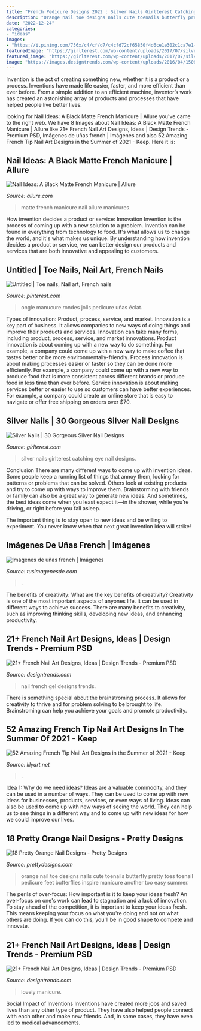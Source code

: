 ```yaml
---
title: "French Pedicure Designs 2022 : Silver Nails Girlterest Catching Eye Nail Designs"
description: "Orange nail toe designs nails cute toenails butterfly pretty toes toenail pedicure feet butterflies inspire manicure another too easy summer"
date: "2022-12-24"
categories:
- "ideas"
images:
- "https://i.pinimg.com/736x/c4/cf/d7/c4cfd72cf65850f4d6ce1e302c1ca7e1--black-nail-tips-black-french-manicure.jpg"
featuredImage: "https://girlterest.com/wp-content/uploads/2017/07/silver-nails-696x522.jpg"
featured_image: "https://girlterest.com/wp-content/uploads/2017/07/silver-nails-696x522.jpg"
image: "https://images.designtrends.com/wp-content/uploads/2016/04/15085242/Simple-Nail-Design-for-French-1.jpg"
---
```



Invention is the act of creating something new, whether it is a product or a process. Inventions have made life easier, faster, and more efficient than ever before. From a simple addition to an efficient machine, inventor’s work has created an astonishing array of products and processes that have helped people live better lives.

	

		
looking for Nail Ideas: A Black Matte French Manicure | Allure you've came to the right web. We have 8 Images about Nail Ideas: A Black Matte French Manicure | Allure like 21+ French Nail Art Designs, Ideas | Design Trends - Premium PSD, Imágenes de uñas french | Imágenes and also 52 Amazing French Tip Nail Art Designs in the Summer of 2021 - Keep. Here it is:
		
    
## Nail Ideas: A Black Matte French Manicure | Allure

<img loading=lazy src="https://media.allure.com/photos/577192da2554df47220a4d4d/3:4/w_767/beauty-trends-blogs-daily-beauty-reporter-2013-01-11-black-matte-manicures.jpg" onerror="this.onerror=null;this.src='https://tse2.mm.bing.net/th?id=OIP.-bhXVVOrrw0EhjU2nul7SwHaJ4&amp;pid=15.1';" alt="Nail Ideas: A Black Matte French Manicure | Allure">

_Source: allure.com_

>matte french manicure nail allure manicures. 

	

How invention decides a product or service: Innovation
Invention is the process of coming up with a new solution to a problem. Invention can be found in everything from technology to food. It's what allows us to change the world, and it's what makes us unique. By understanding how invention decides a product or service, we can better design our products and services that are both innovative and appealing to customers.

    
## Untitled | Toe Nails, Nail Art, French Nails

<img loading=lazy src="https://i.pinimg.com/736x/c4/cf/d7/c4cfd72cf65850f4d6ce1e302c1ca7e1--black-nail-tips-black-french-manicure.jpg" onerror="this.onerror=null;this.src='https://tse2.mm.bing.net/th?id=OIP.FmW_T8ZxORCYxcwETBZSJAHaJ4&amp;pid=15.1';" alt="Untitled | Toe nails, Nail art, French nails">

_Source: pinterest.com_

>ongle manucure rondes jolis pedicure uñas éclat. 

	

Types of innovation: Product, process, service, and market.
Innovation is a key part of business. It allows companies to new ways of doing things and improve their products and services. Innovation can take many forms, including product, process, service, and market innovations. 
Product innovation is about coming up with a new way to do something. For example, a company could come up with a new way to make coffee that tastes better or be more environmentally-friendly. Process innovation is about making processes easier or faster so they can be done more efficiently. For example, a company could come up with a new way to produce food that is more consistent across different brands or produce food in less time than ever before. Service innovation is about making services better or easier to use so customers can have better experiences. For example, a company could create an online store that is easy to navigate or offer free shipping on orders over $70.

    
## Silver Nails | 30 Gorgeous Silver Nail Designs

<img loading=lazy src="https://girlterest.com/wp-content/uploads/2017/07/silver-nails-696x522.jpg" onerror="this.onerror=null;this.src='https://tse1.mm.bing.net/th?id=OIP.lrJ7PX4oPnLytwnpz7fySgHaFj&amp;pid=15.1';" alt="Silver Nails | 30 Gorgeous Silver Nail Designs">

_Source: girlterest.com_

>silver nails girlterest catching eye nail designs. 

	

Conclusion
There are many different ways to come up with invention ideas. Some people keep a running list of things that annoy them, looking for patterns or problems that can be solved. Others look at existing products and try to come up with ways to improve them.
 Brainstorming with friends or family can also be a great way to generate new ideas. And sometimes, the best ideas come when you least expect it—in the shower, while you’re driving, or right before you fall asleep.

The important thing is to stay open to new ideas and be willing to experiment. You never know when that next great invention idea will strike!

    
## Imágenes De Uñas French | Imágenes

<img loading=lazy src="http://tusimagenesde.com/wp-content/uploads/2016/06/unas-french-2.jpg" onerror="this.onerror=null;this.src='https://tse1.mm.bing.net/th?id=OIP.Owwa8PxAPoY3F52e9j1Z9AHaJ3&amp;pid=15.1';" alt="Imágenes de uñas french | Imágenes">

_Source: tusimagenesde.com_

>. 

	

The benefits of creativity: What are the key benefits of creativity?
Creativity is one of the most important aspects of anyones life. It can be used in different ways to achieve success. There are many benefits to creativity, such as improving thinking skills, developing new ideas, and enhancing productivity.

    
## 21+ French Nail Art Designs, Ideas | Design Trends - Premium PSD

<img loading=lazy src="https://images.designtrends.com/wp-content/uploads/2016/04/15091015/Gel-French-Nail-Art-1.jpg" onerror="this.onerror=null;this.src='https://tse1.mm.bing.net/th?id=OIP.hjcta7TrYraF3oV7uSY0IwHaHa&amp;pid=15.1';" alt="21+ French Nail Art Designs, Ideas | Design Trends - Premium PSD">

_Source: designtrends.com_

>nail french gel designs trends. 

	

There is something special about the brainstroming process. It allows for creativity to thrive and for problem solving to be brought to life. Brainstroming can help you achieve your goals and promote productivity.

    
## 52 Amazing French Tip Nail Art Designs In The Summer Of 2021 - Keep

<img loading=lazy src="https://lilyart.net/wp-content/uploads/2021/03/46-2.jpg" onerror="this.onerror=null;this.src='https://tse1.mm.bing.net/th?id=OIP.SVoO-yjhnvfsgfUVSO6YKAHaLI&amp;pid=15.1';" alt="52 Amazing French Tip Nail Art Designs in the Summer of 2021 - Keep">

_Source: lilyart.net_

>. 

	

Idea 1: Why do we need ideas?
Ideas are a valuable commodity, and they can be used in a number of ways. They can be used to come up with new ideas for businesses, products, services, or even ways of living. Ideas can also be used to come up with new ways of seeing the world. They can help us to see things in a different way and to come up with new ideas for how we could improve our lives.

    
## 18 Pretty Orange Nail Designs - Pretty Designs

<img loading=lazy src="http://www.prettydesigns.com/wp-content/uploads/2014/08/Orange-Nail-Design-for-Toenails.jpg" onerror="this.onerror=null;this.src='https://tse4.mm.bing.net/th?id=OIP.JsE3cHBFfWvRMwohEjpgVwHaJ7&amp;pid=15.1';" alt="18 Pretty Orange Nail Designs - Pretty Designs">

_Source: prettydesigns.com_

>orange nail toe designs nails cute toenails butterfly pretty toes toenail pedicure feet butterflies inspire manicure another too easy summer. 

	

The perils of over-focus: How important is it to keep your ideas fresh?
An over-focus on one's work can lead to stagnation and a lack of innovation. To stay ahead of the competition, it is important to keep your ideas fresh. This means keeping your focus on what you're doing and not on what others are doing. If you can do this, you'll be in good shape to compete and innovate.

    
## 21+ French Nail Art Designs, Ideas | Design Trends - Premium PSD

<img loading=lazy src="https://images.designtrends.com/wp-content/uploads/2016/04/15085242/Simple-Nail-Design-for-French-1.jpg" onerror="this.onerror=null;this.src='https://tse2.mm.bing.net/th?id=OIP.0tx8P88Fh2JwC_e8MtqatwHaHa&amp;pid=15.1';" alt="21+ French Nail Art Designs, Ideas | Design Trends - Premium PSD">

_Source: designtrends.com_

>lovely manicure. 

	

Social Impact of Inventions
Inventions have created more jobs and saved lives than any other type of product. They have also helped people connect with each other and make new friends. And, in some cases, they have even led to medical advancements.

